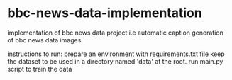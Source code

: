 # bbc-news-data-implementation
implementation of bbc news data project i.e automatic caption generation of bbc news data images

instructions to run:
prepare an environment with requirements.txt file
keep the dataset to be used in a directory named 'data' at the root.
run main.py script to train the data
